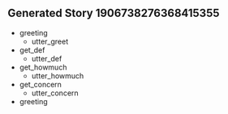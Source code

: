 ## Generated Story 1906738276368415355
* greeting
    - utter_greet
* get_def
    - utter_def
* get_howmuch
    - utter_howmuch
* get_concern
    - utter_concern
* greeting

